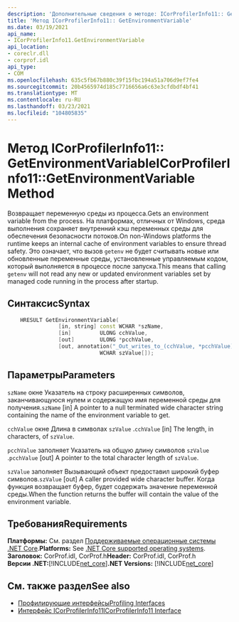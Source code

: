 ```yaml
---
description: 'Дополнительные сведения о методе: ICorProfilerInfo11:: GetEnvironmentVariable'
title: 'Метод ICorProfilerInfo11:: GetEnvironmentVariable'
ms.date: 03/19/2021
api_name:
- ICorProfilerInfo11.GetEnvironmentVariable
api_location:
- coreclr.dll
- corprof.idl
api_type:
- COM
ms.openlocfilehash: 635c5fb67b880c39f15fbc194a51a706d9ef7fe4
ms.sourcegitcommit: 20b4565974d185c7716656a6c63e3cfdbdf4bf41
ms.translationtype: MT
ms.contentlocale: ru-RU
ms.lasthandoff: 03/23/2021
ms.locfileid: "104805835"
---
```

# <a name="icorprofilerinfo11getenvironmentvariable-method"></a><span data-ttu-id="5487e-103">Метод ICorProfilerInfo11:: GetEnvironmentVariable</span><span class="sxs-lookup"><span data-stu-id="5487e-103">ICorProfilerInfo11::GetEnvironmentVariable Method</span></span>

<span data-ttu-id="5487e-104">Возвращает переменную среды из процесса.</span><span class="sxs-lookup"><span data-stu-id="5487e-104">Gets an environment variable from the process.</span></span> <span data-ttu-id="5487e-105">На платформах, отличных от Windows, среда выполнения сохраняет внутренний кэш переменных среды для обеспечения безопасности потоков.</span><span class="sxs-lookup"><span data-stu-id="5487e-105">On non-Windows platforms the runtime keeps an internal cache of environment variables to ensure thread safety.</span></span> <span data-ttu-id="5487e-106">Это означает, что вызов `getenv` не будет считывать новые или обновленные переменные среды, установленные управляемым кодом, который выполняется в процессе после запуска.</span><span class="sxs-lookup"><span data-stu-id="5487e-106">This means that calling `getenv` will not read any new or updated environment variables set by managed code running in the process after startup.</span></span>
  
## <a name="syntax"></a><span data-ttu-id="5487e-107">Синтаксис</span><span class="sxs-lookup"><span data-stu-id="5487e-107">Syntax</span></span>  
  
```cpp  
    HRESULT GetEnvironmentVariable(
                [in, string] const WCHAR *szName,
                [in]         ULONG cchValue,
                [out]        ULONG *pcchValue,
                [out, annotation("_Out_writes_to_(cchValue, *pcchValue)")]
                             WCHAR szValue[]);
```  
  
## <a name="parameters"></a><span data-ttu-id="5487e-108">Параметры</span><span class="sxs-lookup"><span data-stu-id="5487e-108">Parameters</span></span>

<span data-ttu-id="5487e-109">`szName` окне Указатель на строку расширенных символов, заканчивающуюся нулем и содержащую имя переменной среды для получения.</span><span class="sxs-lookup"><span data-stu-id="5487e-109">`szName` [in] A pointer to a null terminated wide character string containing the name of the environment variable to get.</span></span>

<span data-ttu-id="5487e-110">`cchValue` окне Длина в символах `szValue` .</span><span class="sxs-lookup"><span data-stu-id="5487e-110">`cchValue` [in] The length, in characters, of `szValue`.</span></span>

<span data-ttu-id="5487e-111">`pcchValue` заполняет Указатель на общую длину символов `szValue` .</span><span class="sxs-lookup"><span data-stu-id="5487e-111">`pcchValue` [out] A pointer to the total character length of `szValue`.</span></span>

<span data-ttu-id="5487e-112">`szValue` заполняет Вызывающий объект предоставил широкий буфер символов.</span><span class="sxs-lookup"><span data-stu-id="5487e-112">`szValue` [out] A caller provided wide character buffer.</span></span> <span data-ttu-id="5487e-113">Когда функция возвращает буфер, будет содержать значение переменной среды.</span><span class="sxs-lookup"><span data-stu-id="5487e-113">When the function returns the buffer will contain the value of the environment variable.</span></span>

## <a name="requirements"></a><span data-ttu-id="5487e-114">Требования</span><span class="sxs-lookup"><span data-stu-id="5487e-114">Requirements</span></span>  

<span data-ttu-id="5487e-115">**Платформы:** См. раздел [Поддерживаемые операционные системы .NET Core](../../../core/install/windows.md?pivots=os-windows).</span><span class="sxs-lookup"><span data-stu-id="5487e-115">**Platforms:** See [.NET Core supported operating systems](../../../core/install/windows.md?pivots=os-windows).</span></span>  
<span data-ttu-id="5487e-116">**Заголовок:** CorProf.idl, CorProf.h</span><span class="sxs-lookup"><span data-stu-id="5487e-116">**Header:** CorProf.idl, CorProf.h</span></span>  
<span data-ttu-id="5487e-117">**Версии .NET:**[!INCLUDE[net_core](../../../../includes/net-core-31-md.md)]</span><span class="sxs-lookup"><span data-stu-id="5487e-117">**.NET Versions:** [!INCLUDE[net_core](../../../../includes/net-core-31-md.md)]</span></span>  
  
## <a name="see-also"></a><span data-ttu-id="5487e-118">См. также раздел</span><span class="sxs-lookup"><span data-stu-id="5487e-118">See also</span></span>

- [<span data-ttu-id="5487e-119">Профилирующие интерфейсы</span><span class="sxs-lookup"><span data-stu-id="5487e-119">Profiling Interfaces</span></span>](profiling-interfaces.md)
- [<span data-ttu-id="5487e-120">Интерфейс ICorProfilerInfo11</span><span class="sxs-lookup"><span data-stu-id="5487e-120">ICorProfilerInfo11 Interface</span></span>](icorprofilerinfo11-interface.md)
